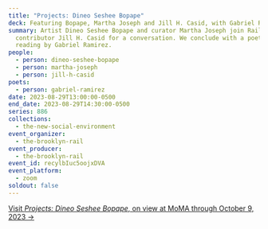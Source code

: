 ```yaml
---
title: "Projects: Dineo Seshee Bopape"
deck: Featuring Bopape, Martha Joseph and Jill H. Casid, with Gabriel Ramirez
summary: Artist Dineo Seshee Bopape and curator Martha Joseph join Rail
  contributor Jill H. Casid for a conversation. We conclude with a poetry
  reading by Gabriel Ramirez.
people:
  - person: dineo-seshee-bopape
  - person: martha-joseph
  - person: jill-h-casid
poets:
  - person: gabriel-ramirez
date: 2023-08-29T13:00:00-0500
end_date: 2023-08-29T14:30:00-0500
series: 886
collections:
  - the-new-social-environment
event_organizer:
  - the-brooklyn-rail
event_producer:
  - the-brooklyn-rail
event_id: recylbIuc5oojxDVA
event_platform:
  - zoom
soldout: false
---
```

[V﻿isit *Projects: Dineo Seshee Bopape*, on view at MoMA through October 9, 2023 →](https://www.moma.org/calendar/exhibitions/5610)